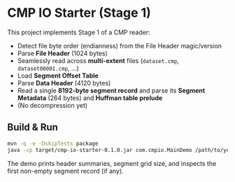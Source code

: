 # CMP IO Starter (Stage 1)

This project implements Stage 1 of a CMP reader:

- Detect file byte order (endianness) from the File Header magic/version
- Parse **File Header** (1024 bytes)
- Seamlessly read across **multi-extent** files (`dataset.cmp`, `dataset00001.cmp`, ...)
- Load **Segment Offset Table**
- Parse **Data Header** (4120 bytes)
- Read a single **8192-byte segment record** and parse its **Segment Metadata** (264 bytes) and **Huffman table prelude**
- (No decompression yet)

## Build & Run

```bash
mvn -q -e -DskipTests package
java -cp target/cmp-io-starter-0.1.0.jar com.cmpio.MainDemo /path/to/your/dataset.cmp
```

The demo prints header summaries, segment grid size, and inspects the first non-empty segment record (if any).
